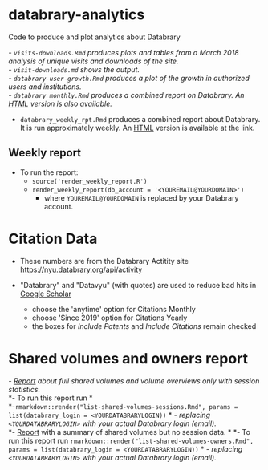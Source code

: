 # databrary-analytics
Code to produce and plot analytics about Databrary

*- `visits-downloads.Rmd` produces plots and tables from a March 2018 analysis of unique visits and downloads of the site.*   
    *- `visit-downloads.md` shows the output.*  
*- `databrary-user-growth.Rmd` produces a plot of the growth in authorized users and institutions.*   
*- `databrary_monthly.Rmd` produces a combined report on Databrary. An [HTML](https://gilmore-lab.github.io/databrary-analytics/databrary_monthly.html) version is also available.*   
- `databrary_weekly_rpt.Rmd` produces a combined report about Databrary. It is run approximately weekly. An [HTML](https://gilmore-lab.github.io/databrary-analytics/databrary_weekly_rpt.html) version is available at the link.  

## Weekly report

- To run the report:  
    - `source('render_weekly_report.R')`  
    - `render_weekly_report(db_account = '<YOUREMAIL@YOURDOMAIN>')`  
        - where `YOUREMAIL@YOURDOMAIN` is replaced by your Databrary account.  

# Citation Data

- These numbers are from the Databrary Actitity site https://nyu.databrary.org/api/activity  

- "Databrary" and "Datavyu" (with quotes) are used to reduce bad hits in [Google Scholar](https://scholar.google.com)      
    - choose the 'anytime' option for Citations Monthly  
    - choose 'Since 2019' option for Citations Yearly  
    - the boxes for *Include Patents* and *Include Citations* remain checked  

# Shared volumes and owners report

*- [Report](https://gilmore-lab.github.io/databrary-analytics/shared-volumes-sessions.html) about full shared volumes and volume overviews only with session statistics.*  
    *- To run this report run  *  
        *-`rmarkdown::render("list-shared-volumes-sessions.Rmd", params = list(databrary_login = <YOURDATABRARYLOGIN))`  *
            *- replacing `<YOURDATABRARYLOGIN>` with your actual Databrary login (email).*  
*- [Report](https://gilmore-lab.github.io/databrary-analytics/list-shared-volumes-owners.html) with a summary of shared volumes but no session data.  *
    *- To run this report run `rmarkdown::render("list-shared-volumes-owners.Rmd", params = list(databrary_login = <YOURDATABRARYLOGIN))`  *
        *- replacing `<YOURDATABRARYLOGIN>` with your actual Databrary login (email).*  